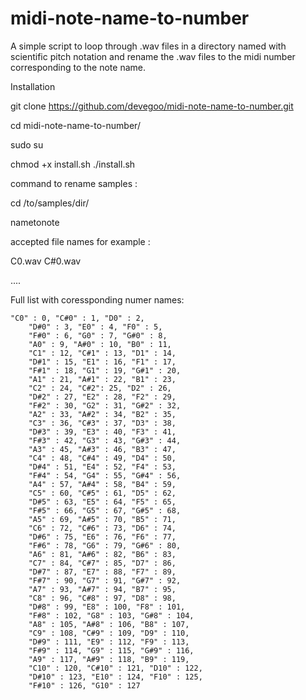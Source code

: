 # midi-note-name-to-number
A simple script to loop through .wav files in a directory named with scientific pitch notation and rename the .wav files to the midi number corresponding to the note name.

Installation

git clone https://github.com/devegoo/midi-note-name-to-number.git

cd midi-note-name-to-number/

sudo su

chmod +x install.sh
./install.sh 

command to rename samples :

cd /to/samples/dir/

nametonote


accepted file names for example :

C0.wav
C#0.wav

....


Full list with coressponding numer names:

    "C0" : 0, "C#0" : 1, "D0" : 2,
		"D#0" : 3, "E0" : 4, "F0" : 5,
		"F#0" : 6, "G0" : 7, "G#0" : 8,
		"A0" : 9, "A#0" : 10, "B0" : 11,
		"C1" : 12, "C#1" : 13, "D1" : 14,
		"D#1" : 15, "E1" : 16, "F1" : 17,
		"F#1" : 18, "G1" : 19, "G#1" : 20,
		"A1" : 21, "A#1" : 22, "B1" : 23,
		"C2" : 24, "C#2": 25, "D2" : 26,
		"D#2" : 27, "E2" : 28, "F2" : 29,
		"F#2" : 30, "G2" : 31, "G#2" : 32,
		"A2" : 33, "A#2" : 34, "B2" : 35,
		"C3" : 36, "C#3" : 37, "D3" : 38,
		"D#3" : 39, "E3" : 40, "F3" : 41,
		"F#3" : 42, "G3" : 43, "G#3" : 44,
		"A3" : 45, "A#3" : 46, "B3" : 47,
		"C4" : 48, "C#4" : 49, "D4" : 50,
		"D#4" : 51, "E4" : 52, "F4" : 53,
		"F#4" : 54, "G4" : 55, "G#4" : 56,
		"A4" : 57, "A#4" : 58, "B4" : 59,
		"C5" : 60, "C#5" : 61, "D5" : 62,
		"D#5" : 63, "E5" : 64, "F5" : 65,
		"F#5" : 66, "G5" : 67, "G#5" : 68,
		"A5" : 69, "A#5" : 70, "B5" : 71,
		"C6" : 72, "C#6" : 73, "D6" : 74,
		"D#6" : 75, "E6" : 76, "F6" : 77,
		"F#6" : 78, "G6" : 79, "G#6" : 80,
		"A6" : 81, "A#6" : 82, "B6" : 83,
		"C7" : 84, "C#7" : 85, "D7" : 86,
		"D#7" : 87, "E7" : 88, "F7" : 89,
		"F#7" : 90, "G7" : 91, "G#7" : 92,
		"A7" : 93, "A#7" : 94, "B7" : 95,
		"C8" : 96, "C#8" : 97, "D8" : 98,
		"D#8" : 99, "E8" : 100, "F8" : 101,
		"F#8" : 102, "G8" : 103, "G#8" : 104,
		"A8" : 105, "A#8" : 106, "B8" : 107,
		"C9" : 108, "C#9" : 109, "D9" : 110,
		"D#9" : 111, "E9" : 112, "F9" : 113,
		"F#9" : 114, "G9" : 115, "G#9" : 116,
		"A9" : 117, "A#9" : 118, "B9" : 119,
		"C10" : 120, "C#10" : 121, "D10" : 122,
		"D#10" : 123, "E10" : 124, "F10" : 125,
		"F#10" : 126, "G10" : 127

